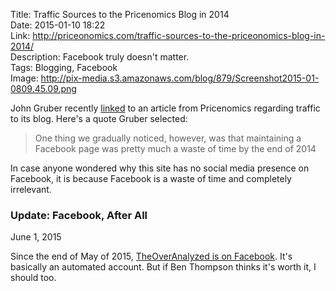 Title: Traffic Sources to the Pricenomics Blog in 2014  
Date: 2015-01-10 18:22  
Link: http://priceonomics.com/traffic-sources-to-the-priceonomics-blog-in-2014/  
Description: Facebook truly doesn't matter.  
Tags: Blogging, Facebook  
Image: http://pix-media.s3.amazonaws.com/blog/879/Screenshot2015-01-0809.45.09.png  

John Gruber recently [linked][1] to an article from Pricenomics regarding traffic to its blog. Here's a quote Gruber selected:

> One thing we gradually noticed, however, was that maintaining a Facebook page was pretty much a waste of time by the end of 2014

In case anyone wondered why this site has no social media presence on Facebook, it is because Facebook is a waste of time and completely irrelevant.

<aside class="update">

### Update: Facebook, After All
<p class="updateTime"><time datetime="2015-06-01">June 1, 2015</time></p>

Since the end of May of 2015, [TheOverAnalyzed is on Facebook][2]. It's basically an automated account. But if Ben Thompson thinks it's worth it, I should too.

</aside>

[1]: http://daringfireball.net/linked/2015/01/09/priceonomics "Source link on Daring Fireball"
[2]: http://facebook.com/theoveranalyzed/ "TheOverAnalyzed on Facebook"